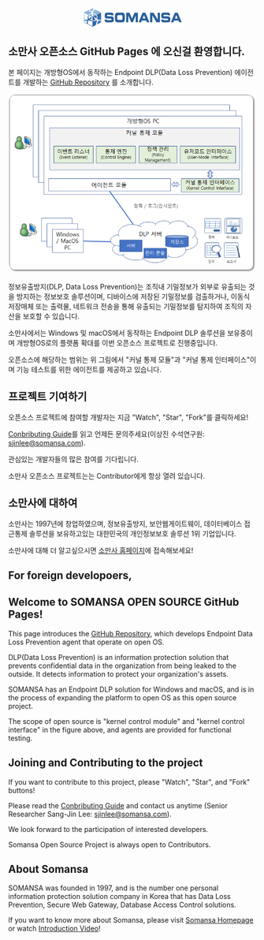 <p align="center"><img src="docs/somansa%20_logo.jpg"></p>

## 소만사 오픈소스 GitHub Pages 에 오신걸 환영합니다.

본 페이지는 개방형OS에서 동작하는 Endpoint DLP(Data Loss Prevention) 에이전트를 개발하는 [GitHub Repository](https://github.com/somansa-oss/endpointdlp) 를 소개합니다.

![Image](docs/endpointdlp_project.png)

정보유출방지(DLP, Data Loss Prevention)는 조직내 기밀정보가 외부로 유출되는 것을 방지하는 정보보호 솔루션이며, 디바이스에 저장된 기밀정보를 검출하거나, 이동식 저장매체 또는 출력물, 네트워크 전송을 통해 유출되는 기밀정보를 탐지하여 조직의 자산을 보호할 수 있습니다.

소만사에서는 Windows 및 macOS에서 동작하는 Endpoint DLP 솔루션을 보유중이며 개방형OS로의 플랫폼 확대를 이번 오픈소스 프로젝트로 진행중입니다.

오픈소스에 해당하는 범위는 위 그림에서 "커널 통제 모듈"과 "커널 통제 인터페이스"이며 기능 테스트를 위한 에이전트를 제공하고 있습니다.

## 프로젝트 기여하기

오픈소스 프로젝트에 참여할 개발자는 지금 "Watch", "Star", "Fork"를 클릭하세요!

[Conbributing Guide](https://github.com/somansa-oss/endpointdlp/blob/master/CONTRIBUTUNG.md)를 읽고 언제든 문의주세요(이상진 수석연구원: sjinlee@somansa.com).

관심있는 개발자들의 많은 참여를 기다립니다.

소만사 오픈소스 프로젝트는는 Contributor에게 항상 열려 있습니다.

## 소만사에 대하여

소만사는 1997년에 창업하였으며, 정보유출방지, 보안웹게이트웨이, 데이터베이스 접근통제 솔루션을 보유하고있는 대한민국의 개인정보보호 솔루션 1위 기업입니다.

소만사에 대해 더 알고싶으시면 [소만사 홈페이지](https://www.somansa.com)에 접속해보세요!

## For foreign developoers,
## Welcome to SOMANSA OPEN SOURCE GitHub Pages!

This page introduces the [GitHub Repository](https://github.com/somansa-oss/endpointdlp), which develops Endpoint Data Loss Prevention agent that operate on open OS.

DLP(Data Loss Prevention) is an information protection solution that prevents confidential data in the organization from being leaked to the outside. It detects information to protect your organization's assets.

SOMANSA has an Endpoint DLP solution for Windows and macOS, and is in the process of expanding the platform to open OS as this open source project.

The scope of open source is "kernel control module" and "kernel control interface" in the figure above, and agents are provided for functional testing.

## Joining and Contributing to the project

If you want to contribute to this project, please "Watch", "Star", and "Fork" buttons!

Please read the [Conbributing Guide](https://github.com/somansa-oss/endpointdlp/blob/master/CONTRIBUTUNG.md) and contact us anytime (Senior Researcher Sang-Jin Lee: sjinlee@somansa.com).

We look forward to the participation of interested developers.

Somansa Open Source Project is always open to Contributors.

## About Somansa

SOMANSA was founded in 1997, and is the number one personal information protection solution company in Korea that has Data Loss Prevention, Secure Web Gateway, Database Access Control solutions.

If you want to know more about Somansa, please visit [Somansa Homepage](https://www.somansa.com) or watch [Introduction Video](https://youtu.be/rOSnPyCRJ78)!
